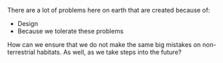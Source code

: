 There are a lot of problems here on earth that are created because of:
* Design
* Because we tolerate these problems

How can we ensure that we do not make the same big mistakes on non-terrestrial habitats. As well, as we take steps into the future?
